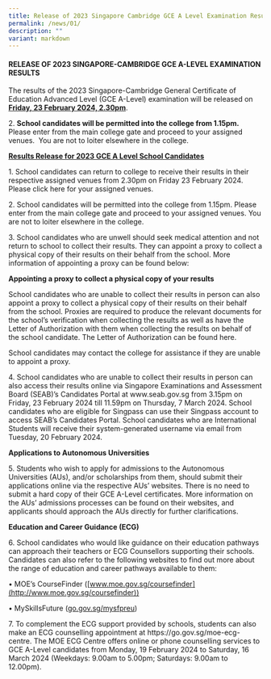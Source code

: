 ```yaml
---
title: Release of 2023 Singapore Cambridge GCE A Level Examination Results
permalink: /news/01/
description: ""
variant: markdown
---
```

#### RELEASE OF 2023 SINGAPORE-CAMBRIDGE GCE A-LEVEL EXAMINATION RESULTS

<p>
The results of the 2023 Singapore-Cambridge General Certificate of Education Advanced Level (GCE A-Level) examination will be released on <b><u>Friday, 23 February 2024, 2.30pm</u></b>.
</p>

<p>
	2. <b>School candidates will be permitted into the college from 1.15pm.</b>&nbsp; Please enter from the main college gate and proceed to your assigned venues.&nbsp; You are not to loiter elsewhere in the college.
</p>

<p>
	<b><u>Results Release for 2023 GCE A Level School Candidates</u></b>
</p>
<p>
1.	School candidates can return to college to receive their results in their respective assigned venues from 2.30pm on Friday 23 February 2024. Please click here for your assigned venues.
</p>
<p>
2.	School candidates will be permitted into the college from 1.15pm.  Please enter from the main college gate and proceed to your assigned venues.  You are not to loiter elsewhere in the college.
</p>

<p>
3.	School candidates who are unwell should seek medical attention and not return to school to collect their results.  They can appoint a proxy to collect a physical copy of their results on their behalf from the school. More information of appointing a proxy can be found below:
</p>
 
**Appointing a proxy to collect a physical copy of your results**

<p>
School candidates who are unable to collect their results in person can also appoint a proxy to collect a physical copy of their results on their behalf from the school. Proxies are required to produce the relevant documents for the school’s verification when collecting the results as well as have the Letter of Authorization with them when collecting the results on behalf of the school candidate.  The Letter of Authorization can be found here.
</p>
<p>
School candidates may contact the college for assistance if they are unable to appoint a proxy.  
</p>

<p>
4.	School candidates who are unable to collect their results in person can also access their results online via Singapore Examinations and Assessment Board (SEAB)’s Candidates Portal at www.seab.gov.sg from 3.15pm on Friday, 23 February 2024 till 11.59pm on Thursday, 7 March 2024. School candidates who are eligible for Singpass can use their Singpass account to access SEAB’s Candidates Portal. School candidates who are International Students will receive their system-generated username via email from Tuesday, 20 February 2024.	
</p>  

**Applications to Autonomous Universities**

<p>
5.	Students who wish to apply for admissions to the Autonomous Universities (AUs), and/or scholarships from them, should submit their applications online via the respective AUs’ websites. There is no need to submit a hard copy of their GCE A-Level certificates. More information on the AUs’ admissions processes can be found on their websites, and applicants should approach the AUs directly for further clarifications.
</p>
  

**Education and Career Guidance (ECG)**

<p>
6.	School candidates who would like guidance on their education pathways can approach their teachers or ECG Counsellors supporting their schools. Candidates can also refer to the following websites to find out more about the range of education and career pathways available to them:

• MOE’s CourseFinder ([www.moe.gov.sg/coursefinder](http://www.moe.gov.sg/coursefinder))

• MySkillsFuture ([go.gov.sg/mysfpreu](https://go.gov.sg/mysfpreu))
</p>
  
<p>
7.	To complement the ECG support provided by schools, students can also make an ECG counselling appointment at https://go.gov.sg/moe-ecg-centre. The MOE ECG Centre offers online or phone counselling services to GCE A-Level candidates from Monday, 19 February 2024 to Saturday, 16 March 2024 (Weekdays: 9.00am to 5.00pm; Saturdays: 9.00am to 12.00pm).
</p>